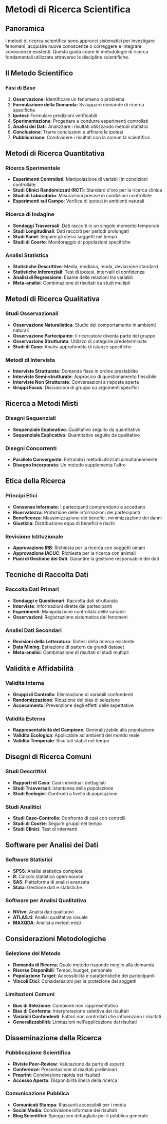 # Metodi di Ricerca Scientifica

## Panoramica

I metodi di ricerca scientifica sono approcci sistematici per investigare fenomeni, acquisire nuove conoscenze o correggere e integrare conoscenze esistenti. Questa guida copre le metodologie di ricerca fondamentali utilizzate attraverso le discipline scientifiche.

## Il Metodo Scientifico

### Fasi di Base
1. **Osservazione**: Identificare un fenomeno o problema
2. **Formulazione della Domanda**: Sviluppare domande di ricerca specifiche
3. **Ipotesi**: Formulare predizioni verificabili
4. **Sperimentazione**: Progettare e condurre esperimenti controllati
5. **Analisi dei Dati**: Analizzare i risultati utilizzando metodi statistici
6. **Conclusione**: Trarre conclusioni e affinare le ipotesi
7. **Pubblicazione**: Condividere i risultati con la comunità scientifica

## Metodi di Ricerca Quantitativa

### Ricerca Sperimentale
- **Esperimenti Controllati**: Manipolazione di variabili in condizioni controllate
- **Studi Clinici Randomizzati (RCT)**: Standard d'oro per la ricerca clinica
- **Studi di Laboratorio**: Misurazioni precise in condizioni controllate
- **Esperimenti sul Campo**: Verifica di ipotesi in ambienti naturali

### Ricerca di Indagine
- **Sondaggi Trasversali**: Dati raccolti in un singolo momento temporale
- **Studi Longitudinali**: Dati raccolti per periodi prolungati
- **Studi Panel**: Seguire gli stessi soggetti nel tempo
- **Studi di Coorte**: Monitoraggio di popolazioni specifiche

### Analisi Statistica
- **Statistiche Descrittive**: Media, mediana, moda, deviazione standard
- **Statistiche Inferenziali**: Test di ipotesi, intervalli di confidenza
- **Analisi di Regressione**: Esame delle relazioni tra variabili
- **Meta-analisi**: Combinazione di risultati da studi multipli

## Metodi di Ricerca Qualitativa

### Studi Osservazionali
- **Osservazione Naturalistica**: Studio del comportamento in ambienti naturali
- **Osservazione Partecipante**: Il ricercatore diventa parte del gruppo
- **Osservazione Strutturata**: Utilizzo di categorie predeterminate
- **Studi di Caso**: Analisi approfondita di istanze specifiche

### Metodi di Intervista
- **Interviste Strutturate**: Domande fisse in ordine prestabilito
- **Interviste Semi-strutturate**: Approccio di questionamento flessibile
- **Interviste Non Strutturate**: Conversazioni a risposta aperta
- **Gruppi Focus**: Discussioni di gruppo su argomenti specifici

## Ricerca a Metodi Misti

### Disegni Sequenziali
- **Sequenziale Esplorativo**: Qualitativo seguito da quantitativo
- **Sequenziale Esplicativo**: Quantitativo seguito da qualitativo

### Disegni Concorrenti
- **Parallelo Convergente**: Entrambi i metodi utilizzati simultaneamente
- **Disegno Incorporato**: Un metodo supplementa l'altro

## Etica della Ricerca

### Principi Etici
- **Consenso Informato**: I partecipanti comprendono e accettano
- **Riservatezza**: Protezione delle informazioni dei partecipanti
- **Beneficenza**: Massimizzazione dei benefici, minimizzazione dei danni
- **Giustizia**: Distribuzione equa di benefici e rischi

### Revisione Istituzionale
- **Approvazione IRB**: Richiesta per la ricerca con soggetti umani
- **Approvazione IACUC**: Richiesta per la ricerca con animali
- **Piani di Gestione dei Dati**: Garantire la gestione responsabile dei dati

## Tecniche di Raccolta Dati

### Raccolta Dati Primari
- **Sondaggi e Questionari**: Raccolta dati strutturata
- **Interviste**: Informazioni dirette dai partecipanti
- **Esperimenti**: Manipolazione controllata delle variabili
- **Osservazioni**: Registrazione sistematica dei fenomeni

### Analisi Dati Secondari
- **Revisioni della Letteratura**: Sintesi della ricerca esistente
- **Data Mining**: Estrazione di pattern da grandi dataset
- **Meta-analisi**: Combinazione di risultati di studi multipli

## Validità e Affidabilità

### Validità Interna
- **Gruppi di Controllo**: Eliminazione di variabili confondenti
- **Randomizzazione**: Riduzione del bias di selezione
- **Accecamento**: Prevenzione degli effetti delle aspettative

### Validità Esterna
- **Rappresentatività del Campione**: Generalizzabile alla popolazione
- **Validità Ecologica**: Applicabile ad ambienti del mondo reale
- **Validità Temporale**: Risultati stabili nel tempo

## Disegni di Ricerca Comuni

### Studi Descrittivi
- **Rapporti di Caso**: Casi individuali dettagliati
- **Studi Trasversali**: Istantanea della popolazione
- **Studi Ecologici**: Confronti a livello di popolazione

### Studi Analitici
- **Studi Caso-Controllo**: Confronto di casi con controlli
- **Studi di Coorte**: Seguire gruppi nel tempo
- **Studi Clinici**: Test di interventi

## Software per Analisi dei Dati

### Software Statistici
- **SPSS**: Analisi statistica completa
- **R**: Calcolo statistico open-source
- **SAS**: Piattaforma di analisi avanzata
- **Stata**: Gestione dati e statistiche

### Software per Analisi Qualitativa
- **NVivo**: Analisi dati qualitativi
- **ATLAS.ti**: Analisi qualitativa visuale
- **MAXQDA**: Analisi a metodi misti

## Considerazioni Metodologiche

### Selezione del Metodo
- **Domanda di Ricerca**: Quale metodo risponde meglio alla domanda
- **Risorse Disponibili**: Tempo, budget, personale
- **Popolazione Target**: Accessibilità e caratteristiche dei partecipanti
- **Vincoli Etici**: Considerazioni per la protezione dei soggetti

### Limitazioni Comuni
- **Bias di Selezione**: Campione non rappresentativo
- **Bias di Conferma**: Interpretazione selettiva dei risultati
- **Variabili Confondenti**: Fattori non controllati che influenzano i risultati
- **Generalizzabilità**: Limitazioni nell'applicazione dei risultati

## Disseminazione della Ricerca

### Pubblicazione Scientifica
- **Riviste Peer-Review**: Valutazione da parte di esperti
- **Conferenze**: Presentazione di risultati preliminari
- **Preprint**: Condivisione rapida dei risultati
- **Accesso Aperto**: Disponibilità libera della ricerca

### Comunicazione Pubblica
- **Comunicati Stampa**: Riassunti accessibili per i media
- **Social Media**: Condivisione informale dei risultati
- **Blog Scientifici**: Spiegazioni dettagliate per il pubblico generale